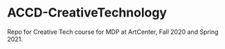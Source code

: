 # ACCD-CreativeTechnology
Repo for Creative Tech course for MDP at ArtCenter, Fall 2020 and Spring 2021.
